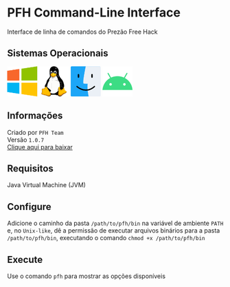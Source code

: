 # PFH Command-Line Interface
Interface de linha de comandos do Prezão Free Hack

## Sistemas Operacionais
<p>
  <img src="/operating_system_icons/windows.png" width="70" height="70">
  <img src="/operating_system_icons/linux.png" width="70" height="70">
  <img src="/operating_system_icons/macos.png" width="70" height="70">
  <img src="/operating_system_icons/android.png" width="70" height="70">
</p>

## Informações
Criado por ```PFH Team```
<br>
Versão ```1.0.7```
<br>
[Clique aqui para baixar](https://prezaofreehack-api.herokuapp.com/v2/assets/pfh-cli.zip)

## Requisitos
Java Virtual Machine (JVM)

## Configure
Adicione o caminho da pasta ```/path/to/pfh/bin``` na variável de ambiente ```PATH``` e, no ```Unix-like```, dê a permissão de executar arquivos binários para a pasta ```/path/to/pfh/bin```, executando o comando ```chmod +x /path/to/pfh/bin```

## Execute
Use o comando ```pfh``` para mostrar as opções disponíveis
